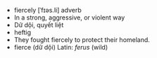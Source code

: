 - fiercely	[ˈfɪəs.li]	adverb
- In a strong, aggressive, or violent way
- Dữ dội, quyết liệt
- heftig
- They fought fiercely to protect their homeland.
- fierce (dữ dội)	Latin: *ferus* (wild)
